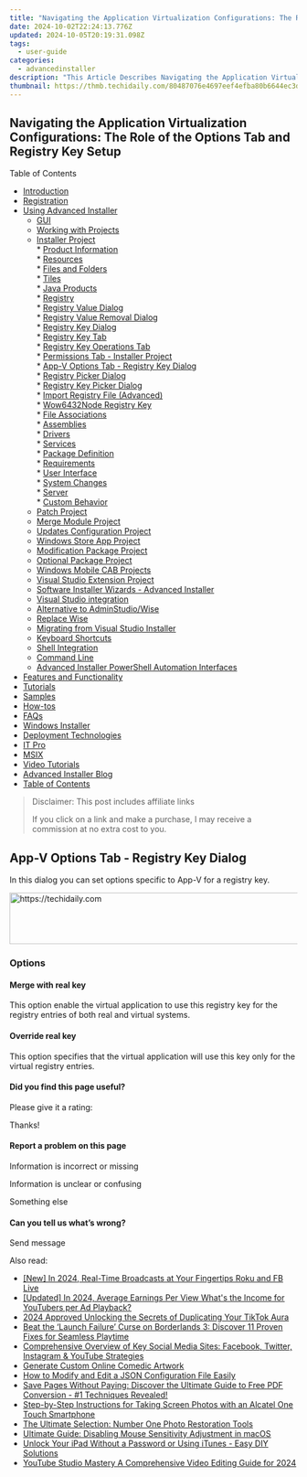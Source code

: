 ```yaml
---
title: "Navigating the Application Virtualization Configurations: The Role of the Options Tab and Registry Key Setup"
date: 2024-10-02T22:24:13.776Z
updated: 2024-10-05T20:19:31.098Z
tags:
  - user-guide
categories:
  - advancedinstaller
description: "This Article Describes Navigating the Application Virtualization Configurations: The Role of the Options Tab and Registry Key Setup"
thumbnail: https://thmb.techidaily.com/80487076e4697eef4efba80b6644ec3d63e792257dbd68c462e7ed6957f7f6c0.jpg
---
```


## Navigating the Application Virtualization Configurations: The Role of the Options Tab and Registry Key Setup

Table of Contents

* [Introduction](https://tools.techidaily.com/advancedinstaller/products/)
* [Registration](https://tools.techidaily.com/advancedinstaller/products/)
* [Using Advanced Installer](https://tools.techidaily.com/advancedinstaller/products/)  
   * [GUI](https://tools.techidaily.com/advancedinstaller/products/)  
   * [Working with Projects](https://tools.techidaily.com/advancedinstaller/products/)  
   * [Installer Project](https://tools.techidaily.com/advancedinstaller/products/)  
         * [Product Information](https://tools.techidaily.com/advancedinstaller/products/)  
         * [Resources](https://tools.techidaily.com/advancedinstaller/products/)  
                  * [Files and Folders](https://tools.techidaily.com/advancedinstaller/products/)  
                  * [Tiles](https://tools.techidaily.com/advancedinstaller/products/)  
                  * [Java Products](https://tools.techidaily.com/advancedinstaller/products/)  
                  * [Registry](https://tools.techidaily.com/advancedinstaller/products/)  
                              * [Registry Value Dialog](https://tools.techidaily.com/advancedinstaller/products/)  
                              * [Registry Value Removal Dialog](https://tools.techidaily.com/advancedinstaller/products/)  
                              * [Registry Key Dialog](https://tools.techidaily.com/advancedinstaller/products/)  
                                             * [Registry Key Tab](https://tools.techidaily.com/advancedinstaller/products/)  
                                             * [Registry Key Operations Tab](https://tools.techidaily.com/advancedinstaller/products/)  
                                             * [Permissions Tab - Installer Project](https://tools.techidaily.com/advancedinstaller/products/)  
                                             * [App-V Options Tab - Registry Key Dialog](https://tools.techidaily.com/advancedinstaller/products/)  
                              * [Registry Picker Dialog](https://tools.techidaily.com/advancedinstaller/products/)  
                              * [Registry Key Picker Dialog](https://tools.techidaily.com/advancedinstaller/products/)  
                              * [Import Registry File (Advanced)](https://www.advancedinstaller.com/user-guide/registry-import-file-advanced.html "Import Registry File (Advanced)")  
                              * [Wow6432Node Registry Key](https://tools.techidaily.com/advancedinstaller/products/)  
                  * [File Associations](https://tools.techidaily.com/advancedinstaller/products/)  
                  * [Assemblies](https://tools.techidaily.com/advancedinstaller/products/)  
                  * [Drivers](https://tools.techidaily.com/advancedinstaller/products/)  
                  * [Services](https://tools.techidaily.com/advancedinstaller/products/)  
         * [Package Definition](https://tools.techidaily.com/advancedinstaller/products/)  
         * [Requirements](https://tools.techidaily.com/advancedinstaller/products/)  
         * [User Interface](https://tools.techidaily.com/advancedinstaller/products/)  
         * [System Changes](https://tools.techidaily.com/advancedinstaller/products/)  
         * [Server](https://tools.techidaily.com/advancedinstaller/products/)  
         * [Custom Behavior](https://tools.techidaily.com/advancedinstaller/products/)  
   * [Patch Project](https://tools.techidaily.com/advancedinstaller/products/)  
   * [Merge Module Project](https://tools.techidaily.com/advancedinstaller/products/)  
   * [Updates Configuration Project](https://tools.techidaily.com/advancedinstaller/products/)  
   * [Windows Store App Project](https://tools.techidaily.com/advancedinstaller/products/)  
   * [Modification Package Project](https://tools.techidaily.com/advancedinstaller/products/)  
   * [Optional Package Project](https://tools.techidaily.com/advancedinstaller/products/)  
   * [Windows Mobile CAB Projects](https://tools.techidaily.com/advancedinstaller/products/)  
   * [Visual Studio Extension Project](https://tools.techidaily.com/advancedinstaller/products/)  
   * [Software Installer Wizards - Advanced Installer](https://tools.techidaily.com/advancedinstaller/products/)  
   * [Visual Studio integration](https://tools.techidaily.com/advancedinstaller/products/)  
   * [Alternative to AdminStudio/Wise](https://tools.techidaily.com/advancedinstaller/products/)  
   * [Replace Wise](https://tools.techidaily.com/advancedinstaller/products/)  
   * [Migrating from Visual Studio Installer](https://tools.techidaily.com/advancedinstaller/products/)  
   * [Keyboard Shortcuts](https://tools.techidaily.com/advancedinstaller/products/)  
   * [Shell Integration](https://tools.techidaily.com/advancedinstaller/products/)  
   * [Command Line](https://tools.techidaily.com/advancedinstaller/products/)  
   * [Advanced Installer PowerShell Automation Interfaces](https://tools.techidaily.com/advancedinstaller/products/)
* [Features and Functionality](https://tools.techidaily.com/advancedinstaller/products/)
* [Tutorials](https://tools.techidaily.com/advancedinstaller/products/)
* [Samples](https://tools.techidaily.com/advancedinstaller/products/)
* [How-tos](https://tools.techidaily.com/advancedinstaller/products/)
* [FAQs](https://tools.techidaily.com/advancedinstaller/products/)
* [Windows Installer](https://tools.techidaily.com/advancedinstaller/products/)
* [Deployment Technologies](https://tools.techidaily.com/advancedinstaller/products/)
* [IT Pro](https://tools.techidaily.com/advancedinstaller/products/)
* [MSIX](https://tools.techidaily.com/advancedinstaller/products/)
* [Video Tutorials](https://tools.techidaily.com/advancedinstaller/products/)
* [Advanced Installer Blog](https://tools.techidaily.com/advancedinstaller/products/)
* [Table of Contents](https://tools.techidaily.com/advancedinstaller/products/)

>  Disclaimer: This post includes affiliate links
>
>  If you click on a link and make a purchase, I may receive a commission at no extra cost to you.
>

## App-V Options Tab - Registry Key Dialog

In this dialog you can set options specific to App-V for a registry key.

<!-- affiliate ads begin -->
<a href="https://ursime.pxf.io/c/5597632/2136545/16384" target="_top" id="2136545">
  <img src="//a.impactradius-go.com/display-ad/16384-2136545" border="0" alt="https://techidaily.com" width="728" height="90"/>
</a>
<img height="0" width="0" src="https://ursime.pxf.io/i/5597632/2136545/16384" style="position:absolute;visibility:hidden;" border="0" />
<!-- affiliate ads end -->

### Options

#### Merge with real key

 This option enable the virtual application to use this registry key for the registry entries of both real and virtual systems.

#### Override real key

This option specifies that the virtual application will use this key only for the virtual registry entries.

#### Did you find this page useful?

Please give it a rating:

 Thanks!

#### Report a problem on this page

Information is incorrect or missing

Information is unclear or confusing

Something else

#### Can you tell us what’s wrong?

Send message

<ins class="adsbygoogle"
     style="display:block"
     data-ad-format="autorelaxed"
     data-ad-client="ca-pub-7571918770474297"
     data-ad-slot="1223367746"></ins>

<ins class="adsbygoogle"
     style="display:block"
     data-ad-client="ca-pub-7571918770474297"
     data-ad-slot="8358498916"
     data-ad-format="auto"
     data-full-width-responsive="true"></ins>

<span class="atpl-alsoreadstyle">Also read:</span>
<div><ul>
<li><a href="https://facebook-clips.techidaily.com/new-in-2024-real-time-broadcasts-at-your-fingertips-roku-and-fb-live/"><u>[New] In 2024, Real-Time Broadcasts at Your Fingertips Roku and FB Live</u></a></li>
<li><a href="https://facebook-record-videos.techidaily.com/updated-in-2024-average-earnings-per-view-whats-the-income-for-youtubers-per-ad-playback/"><u>[Updated] In 2024, Average Earnings Per View What's the Income for YouTubers per Ad Playback?</u></a></li>
<li><a href="https://tiktok-videos.techidaily.com/2024-approved-unlocking-the-secrets-of-duplicating-your-tiktok-aura/"><u>2024 Approved Unlocking the Secrets of Duplicating Your TikTok Aura</u></a></li>
<li><a href="https://win-blog.techidaily.com/beat-the-launch-failure-curse-on-borderlands-3-discover-11-proven-fixes-for-seamless-playtime/"><u>Beat the ‘Launch Failure’ Curse on Borderlands 3: Discover 11 Proven Fixes for Seamless Playtime</u></a></li>
<li><a href="https://win-forum.techidaily.com/comprehensive-overview-of-key-social-media-sites-facebook-twitter-instagram-and-youtube-strategies/"><u>Comprehensive Overview of Key Social Media Sites: Facebook, Twitter, Instagram & YouTube Strategies</u></a></li>
<li><a href="https://extra-resources.techidaily.com/generate-custom-online-comedic-artwork/"><u>Generate Custom Online Comedic Artwork</u></a></li>
<li><a href="https://fox-metric.techidaily.com/how-to-modify-and-edit-a-json-configuration-file-easily/"><u>How to Modify and Edit a JSON Configuration File Easily</u></a></li>
<li><a href="https://fox-metric.techidaily.com/save-pages-without-paying-discover-the-ultimate-guide-to-free-pdf-conversion-1-techniques-revealed/"><u>Save Pages Without Paying: Discover the Ultimate Guide to Free PDF Conversion - #1 Techniques Revealed!</u></a></li>
<li><a href="https://fox-metric.techidaily.com/step-by-step-instructions-for-taking-screen-photos-with-an-alcatel-one-touch-smartphone/"><u>Step-by-Step Instructions for Taking Screen Photos with an Alcatel One Touch Smartphone</u></a></li>
<li><a href="https://fox-metric.techidaily.com/the-ultimate-selection-number-one-photo-restoration-tools/"><u>The Ultimate Selection: Number One Photo Restoration Tools</u></a></li>
<li><a href="https://technical-tips.techidaily.com/ultimate-guide-disabling-mouse-sensitivity-adjustment-in-macos/"><u>Ultimate Guide: Disabling Mouse Sensitivity Adjustment in macOS</u></a></li>
<li><a href="https://fox-metric.techidaily.com/unlock-your-ipad-without-a-password-or-using-itunes-easy-diy-solutions/"><u>Unlock Your iPad Without a Password or Using iTunes - Easy DIY Solutions</u></a></li>
<li><a href="https://facebook-video-footage.techidaily.com/youtube-studio-mastery-a-comprehensive-video-editing-guide-for-2024/"><u>YouTube Studio Mastery A Comprehensive Video Editing Guide for 2024</u></a></li>
</ul></div>

